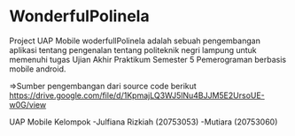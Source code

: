 # WonderfulPolinela
Project UAP Mobile
woderfullPolinela adalah sebuah pengembangan aplikasi tentang pengenalan tentang politeknik negri lampung 
untuk memenuhi tugas Ujian Akhir Praktikum Semester 5 Pemerograman berbasis mobile android.

=>Sumber pengembangan dari source code berikut https://drive.google.com/file/d/1KpmajLQ3WJ5lNu4BJJM5E2UrsoUE-w0G/view

UAP Mobile Kelompok 
-Julfiana Rizkiah (20753053) 
-Mutiara (20753060)
